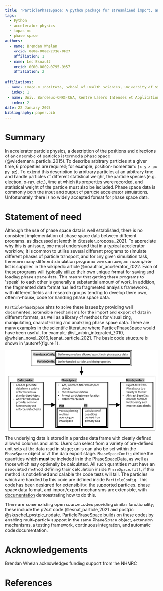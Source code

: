 ```yaml
---
title: 'ParticlePhaseSpace: A python package for streamlined import, analysis, and export of particle phase space data'
tags:
  - Python
  - accelerator physics
  - topas-mc
  - phase space
authors:
  - name: Brendan Whelan
    orcid: 0000-0002-2326-0927
    affiliation: 1
  - name: Leo Esnault
    orcid: 0000-0002-0795-9957
    affiliation: 2
  
affiliations:
 - name: Image-X Institute, School of Health Sciences, University of Sydney
   index: 1
 - name: Univ. Bordeaux-CNRS-CEA, Centre Lasers Intenses et Applications, UMR 5107, 33405 Talence, France 
   index: 2
date: 22 January 2023
bibliography: paper.bib
---
```


# Summary

In accelerator particle physics, a description of the positions and directions of an ensemble of particles is termed a phase space (@wiedemann_particle_2015). To describe arbitrary particles at a given time, 6 properties are required; for example, position-momentum: `[x y z px py pz]`. To extend this description to arbitrary particles at an arbitrary time and handle particles of different statistical weighr, the particle species (e.g. electron, x-ray. etc.), time at which its properties were recorded, and statistical weight of the particle must also be included. Phase space data is commonly both the input and output of particle accelerator simulations. Unfortunately, there is no widely accepted format for phase space data.

# Statement of need

Although the use of phase space data is well established, there is no consistent implementation of phase space data between different programs, as discussed at length in @tessier_proposal_2021. To appreciate why this is an issue, one must understand that in a typical accelerator workflow, it is common to utilize several different programs to simulate different phases of particle transport, and for any given simulation task, there are many different simulation programs one can use; an incomplete list is supplied in the wikipedia article @noauthor_accelerator_2022.  Each of these programs will typically utilize their own unique format for saving and loading phase space data. This means that getting these programs to 'speak' to each other is generally a substantial amount of work. In addition, the fragmented data format has led to fragmented analysis frameworks, with different fields and research groups tending to develop there own, often in-house, code for handling phase space data.

`ParticlePhaseSpace` aims to solve these issues by providing well documented, extensible mechanisms for the import and export of data in different formats, as well as a library of methods for visualizing, manipulating, characterizing and analyzing phase space data. There are many examples in the scientific literature where ParticlePhaseSpace would have been useful, for example; @st_aubin_integrated_2010, @whelan_novel_2016, lesnat_particle_2021. The basic code structure is shown in \autoref{figure 1}. 

![Code structure overview\label{figure 1}](paper_figure.png)

The underlying data is stored in a pandas data frame with clearly defined allowed columns and units. Users can select from a variety of pre-defined unit sets at the data read in stage; units can also be set within the `PhaseSpace` object or at the data export stage. `PhaseSpaceConfig` define the quantities which **must** be included in in the PhaseSpaceData, as well as those which may optionally be calculated. All such quantities must have an associated method defining their calculation inside `PhaseSpace.fill`; if this method is not defined and callable the code tests will fail. The particles which are handled by this code are defined inside `ParticleConfig`. This code has been designed for extensibility: the supported particles, phase space data format, and import/export mechanisms are extensible, with [documentation](https://bwheelz36.github.io/ParticlePhaseSpace/basic_example.html) demonstrating how to do this. 

There are some existing open source codes providing similar functionality; these include the p2sat code @lesnat_particle_2021 and postpic @skuschel_postpic_nodate. ParticlePhaseSpace builds on these codes by enabling multi-particle support in the same PhaseSpace object, extension mechanisms, a testing framework, continuous integration, and automatic code documentation. 

# Acknowledgements

Brendan Whelan acknowledges funding support from the NHMRC

# References
